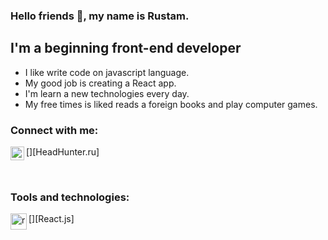 ### Hello friends 👋, my name is Rustam.

## I'm a beginning front-end developer

- I like write code on javascript language.
- My good job is creating a React app.
- I'm learn a new technologies every day.
- My free times is liked reads a foreign books and play computer games.

### Connect with me:

[<img align="left" alt="headhunter" width="22px" src="https://upload.wikimedia.org/wikipedia/commons/7/79/HeadHunter_logo.png" />][HeadHunter.ru]

<br/>

### Tools and technologies:

[<img align="left" alt="react=" width="26px" src="https://upload.wikimedia.org/wikipedia/commons/thumb/a/a7/React-icon.svg/170px-React-icon.svg.png" />][React.js]

<!--
**andpigge/andpigge** is a ✨ _special_ ✨ repository because its `README.md` (this file) appears on your GitHub profile.

Here are some ideas to get you started:

- 🔭 I’m currently working on ...
- 🌱 I’m currently learning ...
- 👯 I’m looking to collaborate on ...
- 🤔 I’m looking for help with ...
- 💬 Ask me about ...
- 📫 How to reach me: ...
- 😄 Pronouns: ...
- ⚡ Fun fact: ...
-->
